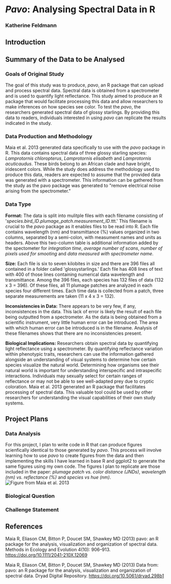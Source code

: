 # _Pavo_: Analysing Spectral Data in R
### Katherine Feldmann

## Introduction

## Summary of the Data to be Analysed
### Goals of Original Study
The goal of this study was to produce, _pavo_, an R package that can upload and process spectral data. Spectral data is obtained from a spectrometer and is used to quantify light reflectance. This study aimed to produce an R package that would facilitate processing this data and allow researchers to make inferences on how species see color. To test the _pavo_, the researchers generated spectral data of glossy starlings. By providing this data to readers, individuals interested in using _pavo_ can replicate the results indicated in the study.
### Data Production and Methodology
Maia et al. 2013 generated data specifically to use with the _pavo_ package in R. This data contains spectral data of three glossy starling species: _Lamprotornis chloropterus_, _Lamprotornis elisabeth_ and _Lamprotornis acuticaudus_. These birds belong to an African clade and have bright, iridescent colors. While the study does address the methodology used to produce this data, readers are expected to assume that the provided data was generated with a spectrometer. This information can be gathered from the study as the pavo package was generated to "remove electrical noise arising from the spectrometer."
### Data Type
**Format:**
The data is split into mulitple files with each filename consisting of '_species_._bird_ID_._plumage_patch_._measurement_ID_.ttt.' This filename is crucial to the _pavo_ package as it enables files to be read into R. Each file contains wavelength (nm) and transmittance (%) values organized in two columns, separated by a semi-colon, with measument names and units as headers. Above this two-column table is additional information added by the spectometer for _integration time_, _average number of scans_, _number of pixels used for smooting_ and _data measured with spectrometer name_. 

**Size:**
Each file is six to seven kilobites in size and there are 396 files all contained in a folder called 'glossystarlings.' Each file has 408 lines of text with 400 of those lines containing numerical data wavelength and transmittance. Among the 396 files, each species has 132 files of data (132 x 3 = 396). Of these files, all 11 plumage patches are analyzed in each species four different times. Each time data is collected from a patch, three separate measurements are taken (11 x 4 x 3 = 132).

**Inconsistencies in Data:**
There appears to be very few, if any, inconsistences in the data. This lack of error is likely the result of each file being outputted from a spectrometer. As the data is being obtained from a scientific instrument, very little human error can be introduced. The area with which human error can be introduced is in the filename. Analysis of these filenames shows that there are no inconsistencies present.

**Biological Implications:**
Researchers obtain spectral data by quantifying light reflectance using a spectrometer. By quantifying reflectance variation within phenotypic traits, researchers can use the information gathered alongside an understanding of visual systems to determine how certain species visualize the natural world. Determining how organisms see their natural world is important for understanding interspecific and intraspecific interactions. Individuals may sexually select for certain ranges of reflectance or may not be able to see well-adapted prey due to cryptic coloration. Maia et al. 2013 generated an R package that facilitates processing of spectral data. This valuable tool could be used by other researchers for understanding the visual capabilities of their own study systems.
## Project Plans
### Data Analysis
For this project, I plan to write code in R that can produce figures scienfically identical to those generated by _pavo_. This process will involve learning how to use _pavo_ to create figures from the data and then implementing the skills I have learned in base R and ggplot2 to generate the same figures using my own code. The figures I plan to replicate are those included in the paper: _plumage patch vs. color distance (JNDs)_, _wavelength (nm) vs. reflectance (%)_ and _species vs hue (nm)_.![Figure from Maia et al. 2013](/Users/katherinefeldmann/Desktop/CU_Boulder/Junior_Year/Computational_Biology/CompBioLabsAndHomework/Project/Project_screenshot.png)
### Biological Question

### Challenge Statement

## References
Maia R, Eliason CM, Bitton P, Doucet SM, Shawkey MD (2013) pavo: an R package for the analysis, visualization and organization of spectral data. Methods in Ecology and Evolution 4(10): 906–913. https://doi.org/10.1111/2041-210X.12069

Maia R, Eliason CM, Bitton P, Doucet SM, Shawkey MD (2013) Data from: pavo: an R package for the analysis, visualization and organization of spectral data. Dryad Digital Repository. https://doi.org/10.5061/dryad.298b1

